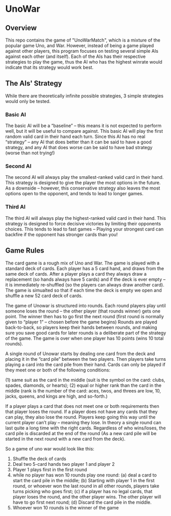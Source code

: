 # UnoWar

## Overview

This repo contains the game of "UnoWarMatch", which is a mixture of the popular game Uno, and War. However, instead of being a game played against other players, this program focuses on testing several simple AIs against each other (and itself). Each of the AIs has their respective strategies to play the game, thus the AI who has the highest winrate would indicate that its strategy would work best. 

## The AIs' Strategy 

While there are theoretically infinite possible strategies, 3 simple strategies would only be tested.

### Basic AI 

The basic AI will be a “baseline” – this means it is not expected to perform well, but it will be useful to compare against. This basic AI will play the first random valid card in their hand each turn.  Since this AI has no real “strategy” – any AI that does better than it can be said to have a good strategy, and any AI that does worse can be said to have bad strategy (worse than not trying!)

### Second AI

The second AI will always play the smallest-ranked valid card in their hand. This strategy is designed to give the player the most options in the future. As a downside – however, this conservative strategy also leaves the most options open to the opponent, and tends to lead to longer games.

### Third AI

The third AI will always play the highest-ranked valid card in their hand. This strategy is designed to force decisive victories by limiting their opponents choices. This tends to lead to fast games – Playing your strongest card can backfire if the opponent has stronger cards than you!

## Game Rules

The card game is a rough mix of Uno and War. The game is played with a standard deck of cards. Each player has a 5 card hand, and draws from the same deck of cards. After a player plays a card they always draw a replacement (so hands always have 5 cards) and if the deck is ever empty – it is immediately re-shuffled (so the players can always draw another
card). The game is simualted so that if each time the deck is empty we open and shuffle a new 52 card deck of cards.

The game of Unowar is structured into rounds. Each round players play until someone loses the round – the other player (that rounds winner) gets one point. The winner then has to go first the next round (first round is normally given to “player 1” – chosen before the game begins) Rounds are played back-to-back, so players keep their hands between rounds, and making sure you save good cards for later rounds is a deliberate part of the strategy of the game. The game is over when
one player has 10 points (wins 10 total rounds).

A single round of Unowar starts by dealing one card from the deck and placing it in the “card pile” between the two players. Then players take turns playing a card into the card pile from their hand. Cards can only be played if they meet one or both of the following conditions:

(1) same suit as the card in the middle (suit is the symbol on the card: clubs, spades, diamonds,
or hearts);
(2) equal or higher rank than the card in the middle (rank is the number of the card: aces, twos,
and threes are low, 10, jacks, queens, and kings are high, and so-forth.)

If a player plays a card that does not meet one or both requirements then that player loses the round. If a player does not have any cards that they can play, they also lose the round. Players keep going this way until the current player can’t play – meaning they lose. In theory a single round can last quite a long time with the right cards. Regardless of who wins/loses, the card pile is discarded at the end of the round (As a new card pile will be started in the next round with a new card from the deck).

So a game of uno war would look like this:
1. Shuffle the deck of cards
2. Deal two 5-card hands two player 1 and player 2
3. Player 1 plays first in the first round
4. while no player has won 10 rounds play one round:
(a) deal a card to start the card pile in the middle;
(b) Starting with player 1 in the first round, or whoever won the last round in all other rounds, players take turns picking who goes first;
(c) if a player has no legal cards, that player loses the round, and the other player wins. The other player will have to go first next round;
(d) Discard the card pile in the middle.
5. Whoever won 10 rounds is the winner of the game

